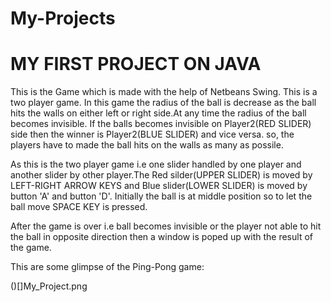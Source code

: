 # My-Projects
# MY FIRST PROJECT ON JAVA

This is the Game which is made with the help of Netbeans Swing. This is a two player game. In this game the radius of the ball is decrease as the ball hits the walls on either left or right side.At any time the radius of the ball becomes invisible. If the balls becomes invisible on Player2(RED SLIDER) side then the winner is Player2(BLUE SLIDER) and vice versa. so, the players have to made the ball hits on the walls as many as possile.

As this is the two player game i.e one slider handled by one player and another slider by other player.The Red silder(UPPER SLIDER) is moved by LEFT-RIGHT ARROW KEYS and Blue slider(LOWER SLIDER) is moved by button 'A' and button 'D'. Initially the ball is at middle position so to let the ball move SPACE KEY is pressed.

After the game is over i.e ball becomes invisible or the player not able to hit the ball in opposite direction then a window is poped up 
with the result of the game.

This are some glimpse of the Ping-Pong game:

()[]My_Project.png

